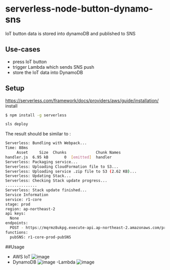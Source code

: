 # serverless-node-button-dynamo-sns
IoT button data is stored into dynamoDB and published to SNS

## Use-cases
- press IoT button 
- trigger Lambda which sends SNS push
- store the IoT data into DynamoDB

## Setup
https://serverless.com/framework/docs/providers/aws/guide/installation/
install
```bash
$ npm install -g serverless
```

```bash
sls deploy
```

The result should be similar to :
```bash
Serverless: Bundling with Webpack...
Time: 88ms
     Asset     Size  Chunks             Chunk Names
handler.js  6.95 kB       0  [emitted]  handler
Serverless: Packaging service...
Serverless: Uploading CloudFormation file to S3...
Serverless: Uploading service .zip file to S3 (2.62 KB)...
Serverless: Updating Stack...
Serverless: Checking Stack update progress...
..............
Serverless: Stack update finished...
Service Information
service: r1-core
stage: prod
region: ap-northeast-2
api keys:
  None
endpoints:
  POST - https://mqrmz8ukpg.execute-api.ap-northeast-2.amazonaws.com/prod/test
functions:
  pubSNS: r1-core-prod-pubSNS
```

##Usage
- AWS IoT
![image](https://user-images.githubusercontent.com/9853714/43302303-a92693cc-91a4-11e8-9667-b26ec5402b6d.png)
- DynamoDB
![image](https://user-images.githubusercontent.com/9853714/43302323-e50091e0-91a4-11e8-9b88-b146b98fa72a.png)
-Lambda
![image](https://user-images.githubusercontent.com/9853714/43302339-0440147c-91a5-11e8-87fb-de49619717ff.png)
